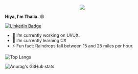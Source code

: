 <p align="center">
  <img src=https://media2.giphy.com/media/J2yDvX0N4GpAdHOD3N/giphy.gif?cid=ecf05e4732fecy7p8iauk3qv6wrz5awzkzmwe846do1i8h6n&rid=giphy.gif>
</p>


**Hiya, I'm Thalia.** 😄

[![LinkedIn Badge](https://img.shields.io/badge/LinkedIn-Profile-informational?style=flat&logo=linkedin&logoColor=white&color=0D76A8)](https://www.linkedin.com/in/thalia-juarez/)

<!--
**thaliajuarez/thaliajuarez** is a ✨ _special_ ✨ repository because its `README.md` (this file) appears on your GitHub profile.
Here are some ideas to get you started:
- 🔭 I’m currently working on 
- 🌱 I’m currently learning C
- 👯 I’m looking to collaborate on ...
- 🤔 I’m looking for help with ...
- 💬 Ask me about ...
- 📫 How to reach me: ...
- 😄 Pronouns: ...
- ⚡ Fun fact: ...
-->

- 🔭 I’m currently working on UI/UX.
- 🌱 I’m currently learning C#
- ⚡ Fun fact: Raindrops fall between 15 and 25 miles per hour.

![Top Langs](https://github-readme-stats.vercel.app/api/top-langs/?username=thaliajuarez&layout=compact&show_icons=true&langs_count=10)

![Anurag's GitHub stats](https://github-readme-stats.vercel.app/api?username=thaliajuarez&show_icons=true&hide=stars&count_private=true)

<!-- ![willianrod's wakatime stats](https://github-readme-stats.vercel.app/api/wakatime?username=thaliajuarez)

<a href="https://www.instagram.com/shiancore/"> GIF created by shiancore </a> -->

